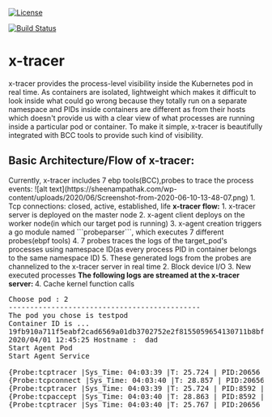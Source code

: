 [![License](https://img.shields.io/badge/License-Apache%202.0-blue.svg)](https://opensource.org/licenses/Apache-2.0) 

[![Build Status](https://travis-ci.com/ITRI-ICL-Peregrine/x-tracer.svg?branch=master)](https://travis-ci.com/ITRI-ICL-Peregrine/x-tracer)

# x-tracer
x-tracer provides the process-level visibility inside the Kubernetes pod in real time. As containers are isolated, lightweight which makes it difficult to look inside what 
could go wrong because they totally run on a separate namespace and PIDs inside containers are different as from their hosts which doesn't provide us with a clear view of 
what processes are running inside a particular pod or container. To make it simple, x-tracer is beautifully integrated with BCC tools to provide such kind of visibility.



<h2>Basic Architecture/Flow of x-tracer:</h2> Currently, x-tracer includes 7 ebp tools(BCC),probes to trace the process events: ![alt 
text](https://sheenampathak.com/wp-content/uploads/2020/06/Screenshot-from-2020-06-10-13-48-07.png) 1. Tcp connections: closed, active, established, life <b>x-tracer 
flow:</b> 1. x-tracer server is deployed on the master node 2. x-agent client deploys on the worker node(in which our target pod is running) 3. x-agent creation triggers a 
go module named ```probeparser```, which executes 7 different probes(ebpf tools) 4. 7 probes traces the logs of the target_pod's processes using namespace ID(as every 
process PID in container belongs to the same namespace ID) 5. These generated logs from the probes are channelized to the x-tracer server in real time 2. Block device I/O 3. 
New executed processes <b>The following logs are streamed at the x-tracer server: </b>
4. Cache kernel function calls
  
<pre>
Choose pod : 2
---------------------------------------------
The pod you chose is testpod
Container ID is ...
19fb910a711f5eabf2cad6569a01db3702752e2f8155059654130711b8bf2c8f
2020/04/01 12:45:25 Hostname :  dad
Start Agent Pod
Start Agent Service

{Probe:tcptracer |Sys_Time: 04:03:39 |T: 25.724 | PID:20656 | PNAME:iperf3 |IP->4 | SADDR:127.0.0.1 | DADDR:127.0.0.1 | SPORT:42334 | DPORT:6001 
{Probe:tcpconnect |Sys_Time: 04:03:40 |T: 28.857 | PID:20656 | PNAME:iperf3 | IP:4 | SADDR:127.0.0.1 | DADDR:127.0.0.1 | DPORT:6001 
{Probe:tcptracer |Sys_Time: 04:03:39 |T: 25.724 | PID:8592 | PNAME:iperf3 |IP->6 | SADDR:[::] | DADDR:[0:ffff:7f00:1::] | SPORT:0 | DPORT:65535 
{Probe:tcpaccept |Sys_Time: 04:03:40 |T: 28.863 | PID:8592 | PNAME:iperf3 | IP:6 | RADDR:::ffff:127.0.0.1 | RPORT:42336 | LADDR:::ffff:127.0.0.1 | LPORT:6001 
{Probe:tcptracer |Sys_Time: 04:03:40 |T: 25.767 | PID:20656 | PNAME:iperf3 |IP->4 | SADDR:127.0.0.1 | DADDR:127.0.0.1 | SPORT:42336 | DPORT:6001 
</pre>


